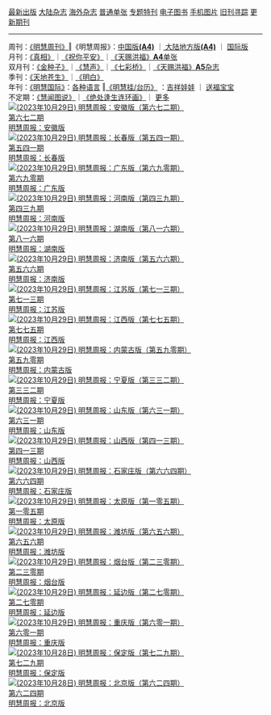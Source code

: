 <a href="/display.aspx?category_id=8">最新出版</a>
<a href="/category.aspx?category=mainland">大陆杂志</a>
<a href="/category.aspx?category=overseas">海外杂志</a>
<a href="/display.aspx?category_id=4&guige_id=3">普通单张</a>
<a href="/category.aspx?category=zhuanti">专题特刊</a>
<a href="/display.aspx?category_id=6&meijie_id=2">电子图书</a>
<a href="/display.aspx?qikan_type_id=11075">手机图片</a>
<a href="/display.aspx?category_id=5&zhouqi_id=6">旧刊寻踪</a>
<a href="/UpdatedArticles.aspx">更新期刊</a>

<hr />
<div><span>周刊：</span><span><a href="/display.aspx?qikan_type_id=5179">《明慧周刊》</a></span>‖<span>《明慧周报》</span>：<span><a href="/display.aspx?qikan_type_id=5178">中国版<b>(A4)</b></a> </span>
｜<span><a href="mainland.aspx"> 大陆地方版<b>(A4)</b></a> </span>
｜<span> <a href="/display.aspx?qikan_type_id=5151">国际版</a></span></div>
<div><span>月刊：</span><span><a href="/display.aspx?qikan_type_id=5240">《真相》</a></span>｜<span><a href="/display.aspx?qikan_type_id=11182">《祝你平安》</a></span>｜<span><a href="/display.aspx?qikan_type_id=5360&keyword=单张&contain=true">《天赐洪福》<b>A4</b>单张</a></span></div>
<div><span>双月刊：</span><span><a href="/display.aspx?qikan_type_id=7500">《金种子》</a></span>｜<span><a href="/display.aspx?qikan_type_id=5638">《慧声》</a></span>｜<span><a href="/display.aspx?qikan_type_id=7268">《七彩桥》</a></span>｜<span><a href="/display.aspx?qikan_type_id=5360&keyword=单张&contain=false">《天赐洪福》<b>A5</b>杂志</a> </span></div>
<div><span>季刊：</span><span><a href="/display.aspx?qikan_type_id=5139">《天地苍生》</a></span>｜<span><a href="/display.aspx?qikan_type_id=5140">《明白》</a></span></div>
<div><span>年刊：</span><span><a href="/display.aspx?qikan_type_id=10922">《明慧国际》</a></span>：<span><a href="/display.aspx?qikan_type_id=10922">各种语言</a> </span>
‖<span><a href="/display.aspx?category_id=6&meijie_id=3">《明慧挂/台历》</a> </span>：<span><a href="/display.aspx?category_id=6&meijie_id=3&keyword=吉祥娃娃">吉祥娃娃</a> </span>
｜<span> <a href="/display.aspx?category_id=6&meijie_id=3&keyword=送福宝宝">送福宝宝</a> </span></div>
<div><span>不定期：</span><span><a href="/display.aspx?qikan_type_id=11185">《慧闻图说》</a></span>｜<span><a href="/display.aspx?qikan_type_id=11131">《绝处逢生连环画》</a></span>｜<span> <a href="/display.aspx?category_id=6&meijie_id=3&keyword=other">更多</a> </span></div>




<a href="/qikan.aspx?id=210645" title="明慧周报：安徽版（第六七二期） ">
<img alt="(2023年10月29日) 明慧周报：安徽版（第六七二期） " src="https://qikan.minghui.org/mhqkpage/qikanimage/2023/10/28/mhzb_anhui_672_pdf-cover.png" />
<div class="annotation_over_cover_image">第六七二期</div>
<div class="annotation_over_cover_image_text">明慧周报：安徽版 </div>

</a>

<a href="/qikan.aspx?id=210644" title="明慧周报：长春版（第五四一期） ">
<img alt="(2023年10月29日) 明慧周报：长春版（第五四一期） " src="https://qikan.minghui.org/mhqkpage/qikanimage/2023/10/28/mhzb_changchun_541_pdf-cover.png" />
<div class="annotation_over_cover_image">第五四一期</div>
<div class="annotation_over_cover_image_text">明慧周报：长春版 </div>

</a>

<a href="/qikan.aspx?id=210642" title="明慧周报：广东版（第六九零期） ">
<img alt="(2023年10月29日) 明慧周报：广东版（第六九零期） " src="https://qikan.minghui.org/mhqkpage/qikanimage/2023/10/28/mhzb_guangdong_690_pdf-cover.png" />
<div class="annotation_over_cover_image">第六九零期</div>
<div class="annotation_over_cover_image_text">明慧周报：广东版 </div>

</a>

<a href="/qikan.aspx?id=210641" title="明慧周报：河南版（第四三九期） ">
<img alt="(2023年10月29日) 明慧周报：河南版（第四三九期） " src="https://qikan.minghui.org/mhqkpage/qikanimage/2023/10/28/mhzb_henan_439_pdf-cover.png" />
<div class="annotation_over_cover_image">第四三九期</div>
<div class="annotation_over_cover_image_text">明慧周报：河南版 </div>

</a>

<a href="/qikan.aspx?id=210640" title="明慧周报：湖南版（第八一六期） ">
<img alt="(2023年10月29日) 明慧周报：湖南版（第八一六期） " src="https://qikan.minghui.org/mhqkpage/qikanimage/2023/10/28/mhzb_hunan_816_pdf-cover.png" />
<div class="annotation_over_cover_image">第八一六期</div>
<div class="annotation_over_cover_image_text">明慧周报：湖南版 </div>

</a>

<a href="/qikan.aspx?id=210637" title="明慧周报：济南版（第五六六期） ">
<img alt="(2023年10月29日) 明慧周报：济南版（第五六六期） " src="https://qikan.minghui.org/mhqkpage/qikanimage/2023/10/28/mhzb_jinan_566_pdf-cover.png" />
<div class="annotation_over_cover_image">第五六六期</div>
<div class="annotation_over_cover_image_text">明慧周报：济南版 </div>

</a>

<a href="/qikan.aspx?id=210639" title="明慧周报：江苏版（第七一三期） ">
<img alt="(2023年10月29日) 明慧周报：江苏版（第七一三期） " src="https://qikan.minghui.org/mhqkpage/qikanimage/2023/10/28/mhzb_jiangsu_713_pdf-cover.png" />
<div class="annotation_over_cover_image">第七一三期</div>
<div class="annotation_over_cover_image_text">明慧周报：江苏版 </div>

</a>

<a href="/qikan.aspx?id=210638" title="明慧周报：江西版（第七七五期） ">
<img alt="(2023年10月29日) 明慧周报：江西版（第七七五期） " src="https://qikan.minghui.org/mhqkpage/qikanimage/2023/10/28/mhzb_jiangxi_775_pdf-cover.png" />
<div class="annotation_over_cover_image">第七七五期</div>
<div class="annotation_over_cover_image_text">明慧周报：江西版 </div>

</a>

<a href="/qikan.aspx?id=210636" title="明慧周报：内蒙古版（第五九零期） ">
<img alt="(2023年10月29日) 明慧周报：内蒙古版（第五九零期） " src="https://qikan.minghui.org/mhqkpage/qikanimage/2023/10/28/mhzb_neimenggu_590_pdf-cover.png" />
<div class="annotation_over_cover_image">第五九零期</div>
<div class="annotation_over_cover_image_text">明慧周报：内蒙古版 </div>

</a>

<a href="/qikan.aspx?id=210635" title="明慧周报：宁夏版（第三三二期） ">
<img alt="(2023年10月29日) 明慧周报：宁夏版（第三三二期） " src="https://qikan.minghui.org/mhqkpage/qikanimage/2023/10/28/mhzb_ningxia_332_pdf-cover.png" />
<div class="annotation_over_cover_image">第三三二期</div>
<div class="annotation_over_cover_image_text">明慧周报：宁夏版 </div>

</a>

<a href="/qikan.aspx?id=210634" title="明慧周报：山东版（第六三一期） ">
<img alt="(2023年10月29日) 明慧周报：山东版（第六三一期） " src="https://qikan.minghui.org/mhqkpage/qikanimage/2023/10/28/mhzb_shandong_631_pdf-cover.png" />
<div class="annotation_over_cover_image">第六三一期</div>
<div class="annotation_over_cover_image_text">明慧周报：山东版 </div>

</a>

<a href="/qikan.aspx?id=210633" title="明慧周报：山西版（第四一三期） ">
<img alt="(2023年10月29日) 明慧周报：山西版（第四一三期） " src="https://qikan.minghui.org/mhqkpage/qikanimage/2023/10/28/mhzb_shanxi_413_pdf-cover.png" />
<div class="annotation_over_cover_image">第四一三期</div>
<div class="annotation_over_cover_image_text">明慧周报：山西版 </div>

</a>

<a href="/qikan.aspx?id=210632" title="明慧周报：石家庄版（第六六四期） ">
<img alt="(2023年10月29日) 明慧周报：石家庄版（第六六四期） " src="https://qikan.minghui.org/mhqkpage/qikanimage/2023/10/28/mhzb_shijiazhuang_664_pdf-cover.png" />
<div class="annotation_over_cover_image">第六六四期</div>
<div class="annotation_over_cover_image_text">明慧周报：石家庄版 </div>

</a>

<a href="/qikan.aspx?id=210631" title="明慧周报：太原版（第一零五期） ">
<img alt="(2023年10月29日) 明慧周报：太原版（第一零五期） " src="https://qikan.minghui.org/mhqkpage/qikanimage/2023/10/28/mhzb_taiyuan_105_pdf-cover.png" />
<div class="annotation_over_cover_image">第一零五期</div>
<div class="annotation_over_cover_image_text">明慧周报：太原版 </div>

</a>

<a href="/qikan.aspx?id=210630" title="明慧周报：潍坊版（第六五六期） ">
<img alt="(2023年10月29日) 明慧周报：潍坊版（第六五六期） " src="https://qikan.minghui.org/mhqkpage/qikanimage/2023/10/28/mhzb_weifang_656_pdf-cover.png" />
<div class="annotation_over_cover_image">第六五六期</div>
<div class="annotation_over_cover_image_text">明慧周报：潍坊版 </div>

</a>

<a href="/qikan.aspx?id=210628" title="明慧周报：烟台版（第二三零期） ">
<img alt="(2023年10月29日) 明慧周报：烟台版（第二三零期） " src="https://qikan.minghui.org/mhqkpage/qikanimage/2023/10/28/mhzb_yantai_230_pdf-cover.png" />
<div class="annotation_over_cover_image">第二三零期</div>
<div class="annotation_over_cover_image_text">明慧周报：烟台版 </div>

</a>

<a href="/qikan.aspx?id=210629" title="明慧周报：延边版（第二七零期） ">
<img alt="(2023年10月29日) 明慧周报：延边版（第二七零期） " src="https://qikan.minghui.org/mhqkpage/qikanimage/2023/10/28/mhzb_yanbian_270_pdf-cover.png" />
<div class="annotation_over_cover_image">第二七零期</div>
<div class="annotation_over_cover_image_text">明慧周报：延边版 </div>

</a>

<a href="/qikan.aspx?id=210643" title="明慧周报：重庆版（第六零一期） ">
<img alt="(2023年10月29日) 明慧周报：重庆版（第六零一期） " src="https://qikan.minghui.org/mhqkpage/qikanimage/2023/10/28/mhzb_chongqing_601_pdf-cover.png" />
<div class="annotation_over_cover_image">第六零一期</div>
<div class="annotation_over_cover_image_text">明慧周报：重庆版 </div>

</a>

<a href="/qikan.aspx?id=210606" title="明慧周报：保定版（第七二九期） ">
<img alt="(2023年10月28日) 明慧周报：保定版（第七二九期） " src="https://qikan.minghui.org/mhqkpage/qikanimage/2023/10/27/mhzb_baoding_729_pdf-cover.png" />
<div class="annotation_over_cover_image">第七二九期</div>
<div class="annotation_over_cover_image_text">明慧周报：保定版 </div>

</a>

<a href="/qikan.aspx?id=210607" title="明慧周报：北京版（第六二四期） ">
<img alt="(2023年10月28日) 明慧周报：北京版（第六二四期） " src="https://qikan.minghui.org/mhqkpage/qikanimage/2023/10/27/mhzb_beijing_624_pdf-cover.png" />
<div class="annotation_over_cover_image">第六二四期</div>
<div class="annotation_over_cover_image_text">明慧周报：北京版 </div>

</a>
